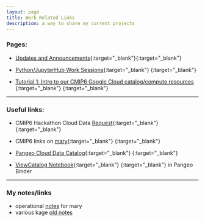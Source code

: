 ```yaml
---
layout: page
title: Work Related Links
description: a way to share my current projects
---
```


### Pages:
- [Updates and Announcements](index.html){:target="_blank"}{:target="_blank"}

- [Python/JupyterHub Work Sessions](pages/sessions.html){:target="_blank"} {:target="_blank"}

- [Tutorial 1: Intro to our CMIP6 Google Cloud catalog/compute resources ](pages/tutorial1.html){:target="_blank"} {:target="_blank"}

--------------
### Useful links:

- CMIP6 Hackathon Cloud Data [Request](https://docs.google.com/forms/d/e/1FAIpQLScFjA5IddqBs2Rc0xGbzn32NPq12TKr-b-8KGtXWyNDK5sJCg/viewform){:target="_blank"}{:target="_blank"}

- CMIP6 links on [mary](http://mary.ldeo.columbia.edu:8080/CMIP6){:target="_blank"} {:target="_blank"}

- [Pangeo Cloud Data Catalog](https://pangeo-data.github.io/pangeo-datastore){:target="_blank"} {:target="_blank"}

- [ViewCatalog Notebook](https://binder.pangeo.io/v2/gh/naomi-henderson/CMIP6-qgrid/master){:target="_blank"} {:target="_blank"} in Pangeo Binder


--------------
### My notes/links
- operational [notes](pages/mary.html) for mary
- various kage [old notes](http://kage.ldeo.columbia.edu/notes/) 
